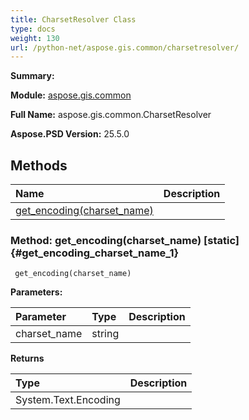 ```yaml
---
title: CharsetResolver Class
type: docs
weight: 130
url: /python-net/aspose.gis.common/charsetresolver/
---
```


**Summary:** 

**Module:** [aspose.gis.common](/psd/python-net/aspose.gis.common/)

**Full Name:** aspose.gis.common.CharsetResolver

**Aspose.PSD Version:** 25.5.0

## **Methods**
| **Name** | **Description** |
| :- | :- |
| [get_encoding(charset_name)](#get_encoding_charset_name_1) |    |


### Method: get_encoding(charset_name)  [static] {#get_encoding_charset_name_1}


```
 get_encoding(charset_name) 
```

  

**Parameters:**

| Parameter | Type | Description |
| :- | :- | :- |
| charset_name | string |  |

**Returns**

| Type | Description |
| :- | :- |
| System.Text.Encoding |  |


